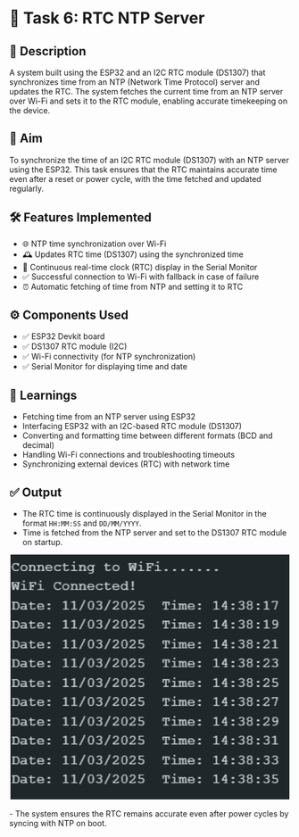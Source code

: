 # 📌 Task 6: RTC NTP Server

## 📖 Description
A system built using the ESP32 and an I2C RTC module (DS1307) that synchronizes time from an NTP (Network Time Protocol) server and updates the RTC. The system fetches the current time from an NTP server over Wi-Fi and sets it to the RTC module, enabling accurate timekeeping on the device.

## 🎯 Aim
To synchronize the time of an I2C RTC module (DS1307) with an NTP server using the ESP32. This task ensures that the RTC maintains accurate time even after a reset or power cycle, with the time fetched and updated regularly.

## 🛠️ Features Implemented
- 🌐 NTP time synchronization over Wi-Fi
- 🕰️ Updates RTC time (DS1307) using the synchronized time
- 📡 Continuous real-time clock (RTC) display in the Serial Monitor
- ✅ Successful connection to Wi-Fi with fallback in case of failure
- ⏰ Automatic fetching of time from NTP and setting it to RTC

## ⚙️ Components Used
- ✅ ESP32 Devkit board
- ✅ DS1307 RTC module (I2C)
- ✅ Wi-Fi connectivity (for NTP synchronization)
- ✅ Serial Monitor for displaying time and date

## 🧠 Learnings
- Fetching time from an NTP server using ESP32
- Interfacing ESP32 with an I2C-based RTC module (DS1307)
- Converting and formatting time between different formats (BCD and decimal)
- Handling Wi-Fi connections and troubleshooting timeouts
- Synchronizing external devices (RTC) with network time

## ✅ Output
- The RTC time is continuously displayed in the Serial Monitor in the format `HH:MM:SS` and `DD/MM/YYYY`.
- Time is fetched from the NTP server and set to the DS1307 RTC module on startup.
<p align="center">
  <img src="../images/rtc_with_ntp.png" alt="NTP_RTC" width="500"/>
</p>
- The system ensures the RTC remains accurate even after power cycles by syncing with NTP on boot.
